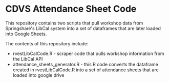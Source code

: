 # CDVS Attendance Sheet Code
This repository contains two scripts that pull workshop data from Springshare's LibCal system into a set of dataframes that are later loaded into Google Sheets. 

The contents of this repository include:

- rvestLibCalCode.R - scraper code that pulls workshop information from the LibCal API
- attendance_sheets_generator.R - this R code converts the dataframe created in rvestLibCalCode.R into a set of attendance sheets that are loaded into google drive
